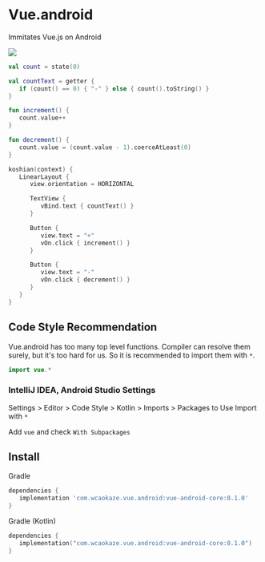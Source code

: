 
Vue.android
================================================================================

Immitates Vue.js on Android

![](https://raw.github.com/wcaokaze/Vue.android/master/imgs/counter_example.gif)
```kotlin
val count = state(0)

val countText = getter {
   if (count() == 0) { "-" } else { count().toString() }
}

fun increment() {
   count.value++
}

fun decrement() {
   count.value = (count.value - 1).coerceAtLeast(0)
}

koshian(context) {
   LinearLayout {
      view.orientation = HORIZONTAL

      TextView {
         vBind.text { countText() }
      }

      Button {
         view.text = "+"
         vOn.click { increment() }
      }

      Button {
         view.text = "-"
         vOn.click { decrement() }
      }
   }
}
```


Code Style Recommendation
--------------------------------------------------------------------------------

Vue.android has too many top level functions. Compiler can resolve them surely,
but it's too hard for us. So it is recommended to import them with `*`.

```kotlin
import vue.*
```

### IntelliJ IDEA, Android Studio Settings

Settings > Editor > Code Style > Kotlin > Imports > Packages to Use Import with `*`

Add `vue` and check `With Subpackages`


Install
--------------------------------------------------------------------------------

Gradle
```groovy
dependencies {
   implementation 'com.wcaokaze.vue.android:vue-android-core:0.1.0'
}
```

Gradle (Kotlin)
```kotlin
dependencies {
   implementation("com.wcaokaze.vue.android:vue-android-core:0.1.0")
}
```

